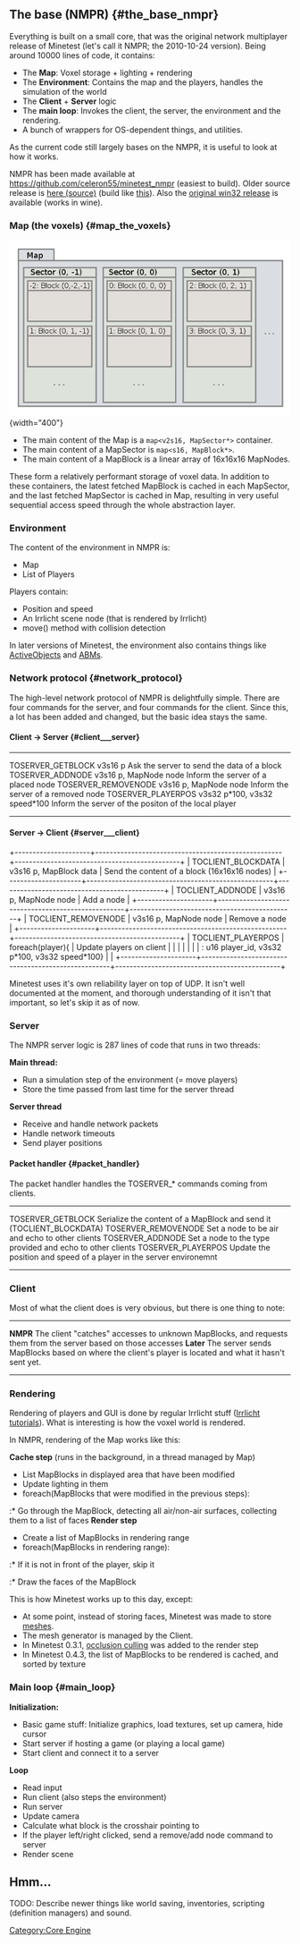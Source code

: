 ## The base (NMPR) {#the_base_nmpr}

Everything is built on a small core, that was the original network multiplayer release of Minetest (let\'s call it NMPR; the 2010-10-24 version). Being around 10000 lines of code, it contains:

-   The **Map**: Voxel storage + lighting + rendering
-   The **Environment**: Contains the map and the players, handles the simulation of the world
-   The **Client** + **Server** logic
-   The **main loop**: Invokes the client, the server, the environment and the rendering.
-   A bunch of wrappers for OS-dependent things, and utilities.

As the current code still largely bases on the NMPR, it is useful to look at how it works.

NMPR has been made available at [<https://github.com/celeron55/minetest_nmpr>](https://github.com/celeron55/minetest_nmpr) (easiest to build). Older source release is [here (source)](http://c55.me/random/2013-01/minetest_10-10-24_16-33-41_wonderful.tar.gz) (build like [this](http://gist.github.com/4578183)). Also the [original win32 release](http://c55.me/random/2010-10/old/minetest-c55-win32-101024164856.zip) is available (works in wine).

### Map (the voxels) {#map_the_voxels}

![Minetest Voxel Storage](minetest_voxel_storage.png "Minetest Voxel Storage"){width="400"}

-   The main content of the Map is a `map<v2s16, MapSector*>` container.
-   The main content of a MapSector is `map<s16, MapBlock*>`.
-   The main content of a MapBlock is a linear array of 16x16x16 MapNodes.

These form a relatively performant storage of voxel data. In addition to these containers, the latest fetched MapBlock is cached in each MapSector, and the last fetched MapSector is cached in Map, resulting in very useful sequential access speed through the whole abstraction layer.

### Environment

The content of the environment in NMPR is:

-   Map
-   List of Players

Players contain:

-   Position and speed
-   An Irrlicht scene node (that is rendered by Irrlicht)
-   move() method with collision detection

In later versions of Minetest, the environment also contains things like [ActiveObjects](ActiveObject "wikilink") and [ABMs](ABM "wikilink").

### Network protocol {#network_protocol}

The high-level network protocol of NMPR is delightfully simple. There are four commands for the server, and four commands for the client. Since this, a lot has been added and changed, but the basic idea stays the same.

#### Client -\> Server {#client___server}

  --------------------- -------------------------------- ------------------------------------------------------
  TOSERVER_GETBLOCK     v3s16 p                          Ask the server to send the data of a block
  TOSERVER_ADDNODE      v3s16 p, MapNode node            Inform the server of a placed node
  TOSERVER_REMOVENODE   v3s16 p, MapNode node            Inform the server of a removed node
  TOSERVER_PLAYERPOS    v3s32 p\*100, v3s32 speed\*100   Inform the server of the positon of the local player
  --------------------- -------------------------------- ------------------------------------------------------

#### Server -\> Client {#server___client}

+---------------------+----------------------------------------------------+----------------------------------------------+
| TOCLIENT_BLOCKDATA  | v3s16 p, MapBlock data                             | Send the content of a block (16x16x16 nodes) |
+---------------------+----------------------------------------------------+----------------------------------------------+
| TOCLIENT_ADDNODE    | v3s16 p, MapNode node                              | Add a node                                   |
+---------------------+----------------------------------------------------+----------------------------------------------+
| TOCLIENT_REMOVENODE | v3s16 p, MapNode node                              | Remove a node                                |
+---------------------+----------------------------------------------------+----------------------------------------------+
| TOCLIENT_PLAYERPOS  | foreach(player){                                   | Update players on client                     |
|                     |                                                    |                                              |
|                     | :   u16 player_id, v3s32 p\*100, v3s32 speed\*100} |                                              |
+---------------------+----------------------------------------------------+----------------------------------------------+

Minetest uses it\'s own reliability layer on top of UDP. It isn\'t well documented at the moment, and thorough understanding of it isn\'t that important, so let\'s skip it as of now.

### Server

The NMPR server logic is 287 lines of code that runs in two threads:

**Main thread:**

-   Run a simulation step of the environment (= move players)
-   Store the time passed from last time for the server thread

**Server thread**

-   Receive and handle network packets
-   Handle network timeouts
-   Send player positions

#### Packet handler {#packet_handler}

The packet handler handles the TOSERVER\_\* commands coming from clients.

  --------------------- ----------------------------------------------------------------------
  TOSERVER_GETBLOCK     Serialize the content of a MapBlock and send it (TOCLIENT_BLOCKDATA)
  TOSERVER_REMOVENODE   Set a node to be air and echo to other clients
  TOSERVER_ADDNODE      Set a node to the type provided and echo to other clients
  TOSERVER_PLAYERPOS    Update the position and speed of a player in the server environemnt
                        
  --------------------- ----------------------------------------------------------------------

### Client

Most of what the client does is very obvious, but there is one thing to note:

  ----------- -----------------------------------------------------------------------------------------------------------------
  **NMPR**    The client \"catches\" accesses to unknown MapBlocks, and requests them from the server based on those accesses
  **Later**   The server sends MapBlocks based on where the client\'s player is located and what it hasn\'t sent yet.
  ----------- -----------------------------------------------------------------------------------------------------------------

### Rendering

Rendering of players and GUI is done by regular Irrlicht stuff ([Irrlicht tutorials](http://irrlicht.sourceforge.net/tutorials/)). What is interesting is how the voxel world is rendered.

In NMPR, rendering of the Map works like this:

**Cache step** (runs in the background, in a thread managed by Map)

-   List MapBlocks in displayed area that have been modified
-   Update lighting in them
-   foreach(MapBlocks that were modified in the previous steps):

:\* Go through the MapBlock, detecting all air/non-air surfaces, collecting them to a list of faces **Render step**

-   Create a list of MapBlocks in rendering range
-   foreach(MapBlocks in rendering range):

:\* If it is not in front of the player, skip it

:\* Draw the faces of the MapBlock

This is how Minetest works up to this day, except:

-   At some point, instead of storing faces, Minetest was made to store [meshes](http://en.wikipedia.org/wiki/Polygon_mesh).
-   The mesh generator is managed by the Client.
-   In Minetest 0.3.1, [occlusion culling](http://en.wikipedia.org/wiki/Hidden_surface_determination#Occlusion_culling) was added to the render step
-   In Minetest 0.4.3, the list of MapBlocks to be rendered is cached, and sorted by texture

### Main loop {#main_loop}

**Initialization:**

-   Basic game stuff: Initialize graphics, load textures, set up camera, hide cursor
-   Start server if hosting a game (or playing a local game)
-   Start client and connect it to a server

**Loop**

-   Read input
-   Run client (also steps the environment)
-   Run server
-   Update camera
-   Calculate what block is the crosshair pointing to
-   If the player left/right clicked, send a remove/add node command to server
-   Render scene

## Hmm\...

TODO: Describe newer things like world saving, inventories, scripting (definition managers) and sound.

[Category:Core Engine](Category:Core_Engine "wikilink")
